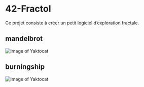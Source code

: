 # 42-Fractol
Ce projet consiste à créer un petit logiciel d’exploration fractale.

## mandelbrot
![Image of Yaktocat](http://hpics.li/8e23455)

## burningship
![Image of Yaktocat](http://hpics.li/7b75a38)
